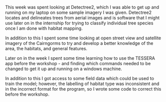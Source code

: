 This week was spent looking at Detectree2, which I was able to get up and running on my laptop on some sample imagery I was given. 
Detectree2 locates and delineates trees from aerial images and is software that I might use later on in the internship for trying to classify individual tree species once I am done with habitat mapping.

In addition to this I spent some time looking at open street view and satellite imagery of the Cairngorms to try and develop a better knowledge of the area, the habitats, and general features.

Later on in the week I spent some time learning how to use the TESSERA app before the workshop - and finding which commands needed to be changed to get it up and running on a windows machine.

In addition to this I got access to some field data which could be used to train the model; however, the labelling of habitat type was inconsistent and in the incorrect format for the program, so I wrote some code to correct this before the workshop.

